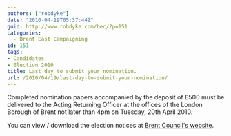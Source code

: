 ```yaml
---
authors: ["robdyke"]
date: "2010-04-19T05:37:44Z"
guid: http://www.robdyke.com/bec/?p=151
categories:
  - Brent East Campaigning
id: 151
tags:
- Candidates
- Election 2010
title: Last day to submit your nomination.
url: /2010/04/19/last-day-to-submit-your-nomination/
---
```

Completed nomination papers accompanied by the deposit of £500 must be delivered to the Acting Returning Officer at the offices of the London Borough of Brent not later than 4pm on Tuesday, 20th April 2010.

You can view / download the election notices at [Brent Council's website](http://www.brent.gov.uk/home.nsf/news/LBB-1105 "Brent Council").